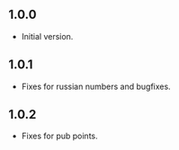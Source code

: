 ## 1.0.0
- Initial version.

## 1.0.1
- Fixes for russian numbers and bugfixes.

## 1.0.2
- Fixes for pub points.